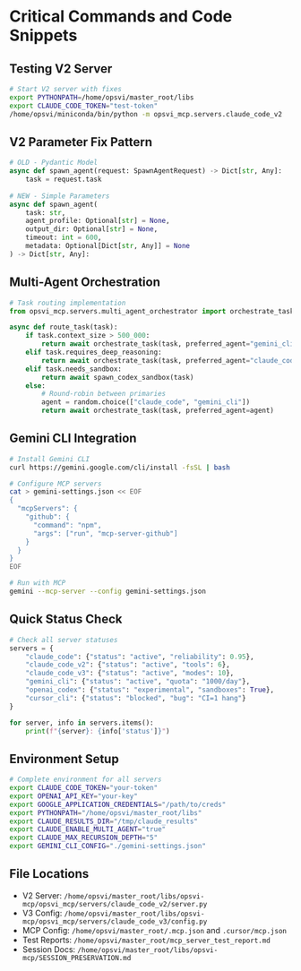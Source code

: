 # Critical Commands and Code Snippets

## Testing V2 Server
```bash
# Start V2 server with fixes
export PYTHONPATH=/home/opsvi/master_root/libs
export CLAUDE_CODE_TOKEN="test-token"
/home/opsvi/miniconda/bin/python -m opsvi_mcp.servers.claude_code_v2
```

## V2 Parameter Fix Pattern
```python
# OLD - Pydantic Model
async def spawn_agent(request: SpawnAgentRequest) -> Dict[str, Any]:
    task = request.task
    
# NEW - Simple Parameters
async def spawn_agent(
    task: str,
    agent_profile: Optional[str] = None,
    output_dir: Optional[str] = None,
    timeout: int = 600,
    metadata: Optional[Dict[str, Any]] = None
) -> Dict[str, Any]:
```

## Multi-Agent Orchestration
```python
# Task routing implementation
from opsvi_mcp.servers.multi_agent_orchestrator import orchestrate_task

async def route_task(task):
    if task.context_size > 500_000:
        return await orchestrate_task(task, preferred_agent="gemini_cli")
    elif task.requires_deep_reasoning:
        return await orchestrate_task(task, preferred_agent="claude_code")
    elif task.needs_sandbox:
        return await spawn_codex_sandbox(task)
    else:
        # Round-robin between primaries
        agent = random.choice(["claude_code", "gemini_cli"])
        return await orchestrate_task(task, preferred_agent=agent)
```

## Gemini CLI Integration
```bash
# Install Gemini CLI
curl https://gemini.google.com/cli/install -fsSL | bash

# Configure MCP servers
cat > gemini-settings.json << EOF
{
  "mcpServers": {
    "github": {
      "command": "npm",
      "args": ["run", "mcp-server-github"]
    }
  }
}
EOF

# Run with MCP
gemini --mcp-server --config gemini-settings.json
```

## Quick Status Check
```python
# Check all server statuses
servers = {
    "claude_code": {"status": "active", "reliability": 0.95},
    "claude_code_v2": {"status": "active", "tools": 6},
    "claude_code_v3": {"status": "active", "modes": 10},
    "gemini_cli": {"status": "active", "quota": "1000/day"},
    "openai_codex": {"status": "experimental", "sandboxes": True},
    "cursor_cli": {"status": "blocked", "bug": "CI=1 hang"}
}

for server, info in servers.items():
    print(f"{server}: {info['status']}")
```

## Environment Setup
```bash
# Complete environment for all servers
export CLAUDE_CODE_TOKEN="your-token"
export OPENAI_API_KEY="your-key"
export GOOGLE_APPLICATION_CREDENTIALS="/path/to/creds"
export PYTHONPATH="/home/opsvi/master_root/libs"
export CLAUDE_RESULTS_DIR="/tmp/claude_results"
export CLAUDE_ENABLE_MULTI_AGENT="true"
export CLAUDE_MAX_RECURSION_DEPTH="5"
export GEMINI_CLI_CONFIG="./gemini-settings.json"
```

## File Locations
- V2 Server: `/home/opsvi/master_root/libs/opsvi-mcp/opsvi_mcp/servers/claude_code_v2/server.py`
- V3 Config: `/home/opsvi/master_root/libs/opsvi-mcp/opsvi_mcp/servers/claude_code_v3/config.py`
- MCP Config: `/home/opsvi/master_root/.mcp.json` and `.cursor/mcp.json`
- Test Reports: `/home/opsvi/master_root/mcp_server_test_report.md`
- Session Docs: `/home/opsvi/master_root/libs/opsvi-mcp/SESSION_PRESERVATION.md`